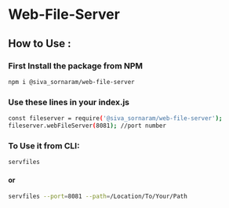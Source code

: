 # Web-File-Server

## How to Use :

### First Install the package from NPM

```bash
npm i @siva_sornaram/web-file-server
```

### Use these lines in your index.js

```bash
const fileserver = require('@siva_sornaram/web-file-server');
fileserver.webFileServer(8081); //port number
```

### To Use it from CLI:

```bash
servfiles
```

#### or

```bash
servfiles --port=8081 --path=/Location/To/Your/Path
```